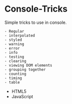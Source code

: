# Console-Tricks

Simple tricks to use in console.

    - Regular
    - interpolated
    - styled
    - warning
    - error
    - info
    - testing
    - clearing
    - viewing DOM elements
    - grouping together
    - counting
    - timing
    - table 

- HTML5
- JavaScript
    
   